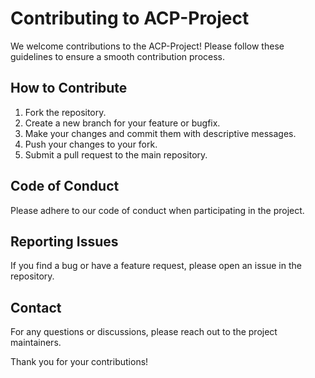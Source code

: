 # Contributing to ACP-Project

We welcome contributions to the ACP-Project! Please follow these guidelines to ensure a smooth contribution process.

## How to Contribute

1. Fork the repository.
2. Create a new branch for your feature or bugfix.
3. Make your changes and commit them with descriptive messages.
4. Push your changes to your fork.
5. Submit a pull request to the main repository.

## Code of Conduct

Please adhere to our code of conduct when participating in the project.

## Reporting Issues

If you find a bug or have a feature request, please open an issue in the repository.

## Contact

For any questions or discussions, please reach out to the project maintainers.

Thank you for your contributions!
